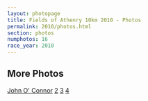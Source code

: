 ```yaml
---
layout: photopage
title: Fields of Athenry 10km 2010 - Photos
permalink: 2010/photos.html
section: photos
numphotos: 16
race_year: 2010
---
```

## More Photos
[John O' Connor](http://www.flickr.com/photos/edenhill77/sets/72157625752701444/) [2](http://www.flickr.com/photos/edenhill77/sets/72157625655397327/) [3](http://www.flickr.com/photos/edenhill77/sets/72157625810931240/) [4](http://www.flickr.com/photos/edenhill77/sets/72157625856605678/)
